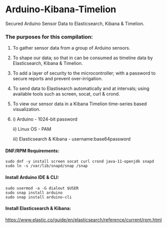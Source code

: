 # Arduino-Kibana-Timelion
Secured Arduino Sensor Data to Elasticsearch, Kibana &amp; Timelion.

### The purposes for this compilation:
1. To gather sensor data from a group of Arduino sensors.

2. To shape our data; so that in can be consumed as timeline data by Elasticsearch, Kibana & Timelion.

3. To add a layer of security to the microcontroller; with a password to secure reports and prevent over-irrigation.

4. To send data to Elastisearch automatically and at intervals; using available tools such as screen, socat, curl & crond.

5. To view our sensor data in a Kibana Timelion time-series based visualization.

6.  i)   Arduino - 1024-bit password
   
    ii)  Linux OS - PAM

    iii) Elasticsearch & Kibana - username:base64password

#### **DNF/RPM Requirements:**

```
sudo dnf -y install screen socat curl crond java-11-openjdk snapd
sudo ln -s /var/lib/snapd/snap /snap
```

#### **Install Arduino IDE & CLI:**
```
sudo usermod -a -G dialout $USER
sudo snap install arduino
sudo snap install arduino-cli
```

#### **Install Elasticsearch & Kibana:**
https://www.elastic.co/guide/en/elasticsearch/reference/current/rpm.html
